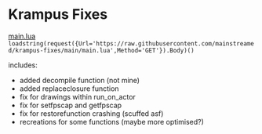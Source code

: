 # Krampus Fixes

[main.lua](main.lua)
`loadstring(request({Url='https://raw.githubusercontent.com/mainstreamed/krampus-fixes/main/main.lua',Method='GET'}).Body)()` 

includes:
- added decompile function (not mine)
- added replaceclosure function
- fix for drawings within run_on_actor
- fix for setfpscap and getfpscap
- fix for restorefunction crashing (scuffed asf)
- recreations for some functions (maybe more optimised?)
